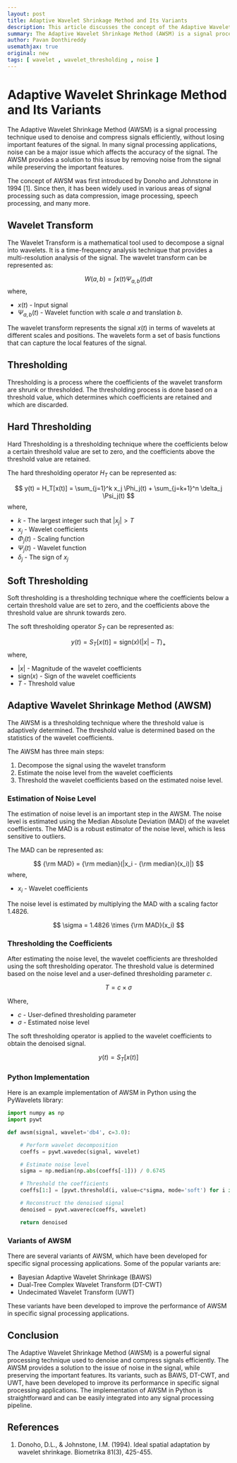 ```yaml
---
layout: post
title: Adaptive Wavelet Shrinkage Method and Its Variants
description: This article discusses the concept of the Adaptive Wavelet Shrinkage Method (AWSM) and its variants used in signal processing.
summary: The Adaptive Wavelet Shrinkage Method (AWSM) is a signal processing technique used to denoise and compress signals efficiently, without losing important features of the signal. This article explains the concept of AWSM and its variants.
author: Pavan Donthireddy
usemathjax: true
original: new
tags: [ wavelet , wavelet_thresholding , noise ]
---
```


# Adaptive Wavelet Shrinkage Method and Its Variants

The Adaptive Wavelet Shrinkage Method (AWSM) is a signal processing technique used to denoise and compress signals efficiently, without losing important features of the signal. In many signal processing applications, noise can be a major issue which affects the accuracy of the signal. The AWSM provides a solution to this issue by removing noise from the signal while preserving the important features.

The concept of AWSM was first introduced by Donoho and Johnstone in 1994 [1]. Since then, it has been widely used in various areas of signal processing such as data compression, image processing, speech processing, and many more.

## Wavelet Transform

The Wavelet Transform is a mathematical tool used to decompose a signal into wavelets. It is a time-frequency analysis technique that provides a multi-resolution analysis of the signal. The wavelet transform can be represented as:

$$
W(a,b) = \int x(t)\Psi_{a,b}(t)dt
$$
where, 

- $x(t)$ - Input signal
- $\Psi _{a,b}(t)$ - Wavelet function with scale $a$ and translation $b$.

The wavelet transform represents the signal $x(t)$ in terms of wavelets at different scales and positions. The wavelets form a set of basis functions that can capture the local features of the signal.

## Thresholding

Thresholding is a process where the coefficients of the wavelet transform are shrunk or thresholded. The thresholding process is done based on a threshold value, which determines which coefficients are retained and which are discarded.

## Hard Thresholding

Hard Thresholding is a thresholding technique where the coefficients below a certain threshold value are set to zero, and the coefficients above the threshold value are retained.

The hard thresholding operator $H_T$ can be represented as:

$$
y(t) = H_T[x(t)] = \sum_{j=1}^k x_j \Phi_j(t) + \sum_{j=k+1}^n \delta_j \Psi_j(t)
$$
where, 

- $k$ - The largest integer such that $|x_j|>T$
- $x_j$ - Wavelet coefficients
- $\Phi_j(t)$ - Scaling function
- $\Psi_j(t)$ - Wavelet function
- $\delta_j$ - The sign of $x_j$

## Soft Thresholding

Soft thresholding is a thresholding technique where the coefficients below a certain threshold value are set to zero, and the coefficients above the threshold value are shrunk towards zero.

The soft thresholding operator $S_T$ can be represented as:

$$
y(t) = S_T[x(t)] = \text{sign}(x)(|x| - T)_{+}
$$
where, 

- $|x|$ - Magnitude of the wavelet coefficients
- $\text{sign}(x)$ - Sign of the wavelet coefficients
- $T$ - Threshold value

## Adaptive Wavelet Shrinkage Method (AWSM)

The AWSM is a thresholding technique where the threshold value is adaptively determined. The threshold value is determined based on the statistics of the wavelet coefficients.

The AWSM has three main steps:

1. Decompose the signal using the wavelet transform
2. Estimate the noise level from the wavelet coefficients
3. Threshold the wavelet coefficients based on the estimated noise level.

### Estimation of Noise Level

The estimation of noise level is an important step in the AWSM. The noise level is estimated using the Median Absolute Deviation (MAD) of the wavelet coefficients. The MAD is a robust estimator of the noise level, which is less sensitive to outliers.

The MAD can be represented as:

$$
{\rm MAD} = {\rm median}(|x_i - {\rm median}(x_i)|)
$$
where, 

- $x_i$ - Wavelet coefficients

The noise level is estimated by multiplying the MAD with a scaling factor $1.4826$.

$$
\sigma = 1.4826 \times {\rm MAD}(x_i)
$$

### Thresholding the Coefficients

After estimating the noise level, the wavelet coefficients are thresholded using the soft thresholding operator. The threshold value is determined based on the noise level and a user-defined thresholding parameter $c$.

$$
T = c \times \sigma
$$

Where,

- $c$ - User-defined thresholding parameter
- $\sigma$ - Estimated noise level

The soft thresholding operator is applied to the wavelet coefficients to obtain the denoised signal.

$$
y(t) = S_T[x(t)]
$$

### Python Implementation

Here is an example implementation of AWSM in Python using the PyWavelets library:

```python
import numpy as np
import pywt

def awsm(signal, wavelet='db4', c=3.0):

    # Perform wavelet decomposition
    coeffs = pywt.wavedec(signal, wavelet)

    # Estimate noise level
    sigma = np.median(np.abs(coeffs[-1])) / 0.6745

    # Threshold the coefficients
    coeffs[1:] = [pywt.threshold(i, value=c*sigma, mode='soft') for i in coeffs[1:]]

    # Reconstruct the denoised signal
    denoised = pywt.waverec(coeffs, wavelet)

    return denoised
```

### Variants of AWSM

There are several variants of AWSM, which have been developed for specific signal processing applications. Some of the popular variants are:

- Bayesian Adaptive Wavelet Shrinkage (BAWS)
- Dual-Tree Complex Wavelet Transform (DT-CWT)
- Undecimated Wavelet Transform (UWT)

These variants have been developed to improve the performance of AWSM in specific signal processing applications.

## Conclusion

The Adaptive Wavelet Shrinkage Method (AWSM) is a powerful signal processing technique used to denoise and compress signals efficiently. The AWSM provides a solution to the issue of noise in the signal, while preserving the important features. Its variants, such as BAWS, DT-CWT, and UWT, have been developed to improve its performance in specific signal processing applications. The implementation of AWSM in Python is straightforward and can be easily integrated into any signal processing pipeline. 

## References

1. Donoho, D.L., & Johnstone, I.M. (1994). Ideal spatial adaptation by wavelet shrinkage. Biometrika 81(3), 425-455.